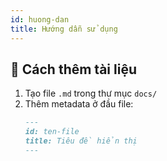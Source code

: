 ```yaml
---
id: huong-dan
title: Hướng dẫn sử dụng
---
```


## 📌 Cách thêm tài liệu

1. Tạo file `.md` trong thư mục `docs/`
2. Thêm metadata ở đầu file:
   ```markdown
   ---
   id: ten-file
   title: Tiêu đề hiển thị
   ---
